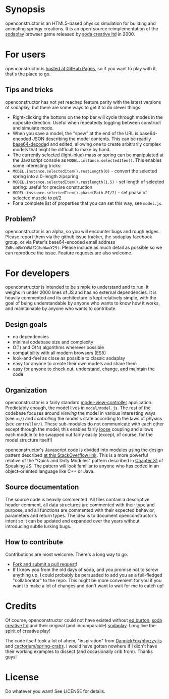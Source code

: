 # Synopsis
openconstructor is an HTML5-based physics simulation for building and animating springy creations.  It is an open-source reimplementation of the [sodaplay](https://web-beta.archive.org/web/20050213021801/http://www.sodaplay.com:80/index.htm) browser game released by [soda creative ltd](http://soda.co.uk/) in 2000.

# For users
openconstructor is [hosted at GitHub Pages](https://peterfidelman.github.io/constructor), so if you want to play with it, that's the place to go.
## Tips and tricks
openconstructor has not yet reached feature parity with the latest versions of sodaplay, but there are some ways to get it to do clever things.

- Right-clicking the bottons on the top bar will cycle through modes in the opposite direction.  Useful when repeatedly toggling between construct and simulate mode.
- When you save a model, the "spew" at the end of the URL is base64-encoded JSON describing the model contents.  This can be readily [base64-decode](http://www.url-encode-decode.com/base64-encode-decode/)d and edited, allowing one to create arbitrarily complex models that might be difficult to make by hand.
- The currently selected (light-blue) mass or spring can be manipulated at the Javascript console as `MODEL.instance.selectedItem()`.  This enables some interesting tricks:
 - `MODEL.instance.selectedItem().restLength(0)` - convert the selected spring into a 0-length zipspring
 - `MODEL.instance.selectedItem().restlength(1.5)` - set length of selected spring: useful for precise construction
 - `MODEL.instance.selectedItem().phase(Math.PI/2)` - set phase of selected muscle to pi/2
 - For a complete list of properties that you can set this way, see `model.js`.
 
## Problem?
openconstructor is an alpha, so you will encounter bugs and rough edges.  Please report them via the github issue tracker, the sodaplay facebook group, or via Peter's base64-encoded email address `ZWRsaW5mYW5AZ21haWwuY29t`.  Please include as much detail as possible so we can reproduce the issue.  Feature requests are also welcome.

# For developers
openconstructor is intended to be simple to understand and to run.  It weighs in under 2000 lines of JS and has no external dependencies.  It is heavily commented and its architecture is kept relatively simple, with the goal of being understandable by anyone who wants to know how it works, and maintainable by anyone who wants to contribute.
## Design goals
- no dependencies
- minimal codebase size and complexity
- O(1) and O(N) algorithms wherever possible
- compatibility with all modern browsers (ES5)
- look-and-feel as close as possible to classic sodaplay
- easy for anyone to create their own models and share them
- easy for anyone to check out, understand, change, and maintain the code

## Organization
openconstructor is a fairly standard [model-view-controller](https://en.wikipedia.org/wiki/Model%E2%80%93view%E2%80%93controller) application.  Predictably enough, the model lives in `model/model.js`.  The rest of the codebase focuses around *viewing* the model in various interesting ways (see `ui/`) and *controlling* the model's state according to the laws of physics (see `controller/`).  These sub-modules do not communicate with each other except through the model; this enables fairly [loose](https://en.wikipedia.org/wiki/Loose_coupling) coupling and allows each module to be swapped out fairly easily (except, of course, for the model structure itself!)

openconstructor's Javascript code is divided into modules using the design pattern described [at this StackOverflow link](http://stackoverflow.com/a/6077087).  This is a more powerful relative of the "Quick and Dirty Modules" pattern described in [Chapter 31](http://speakingjs.com/es5/ch31.html) of Speaking JS.  The pattern will look familiar to anyone who has coded in an object-oriented language like C++ or Java.

## Source documentation
The source code is heavily commented.  All files contain a descriptive header comment, all data structures are commented with their type and purpose, and all functions are commented with their expected behavior, parameters and return types.  The idea is to document openconstructor's intent so it can be updated and expanded over the years without introducing subtle lurking bugs.

## How to contribute
Contributions are most welcome.  There's a long way to go.
* [Fork and submit a pull request](http://blog.scottlowe.org/2015/01/27/using-fork-branch-git-workflow/)!
* If I know you from the old days of soda, and you promise not to screw anything up, I could probably be persuaded to add you as a full-fledged "collaborator" to the repo.  This might be more convenient for you if you want to make a lot of changes and don't want to wait for me to catch up!

# Credits
Of course, openconstructor could not have existed without [ed burton](http://web.archive.org/web/20100429234043/http://www.acmi.net.au/soda.htm), [soda creative ltd](http://soda.co.uk/) and their original (and incomparable) [sodaplay](https://web-beta.archive.org/web/20050213021801/http://www.sodaplay.com:80/index.htm).  Long live the spirit of creative play!

The code itself took a lot of ahem, "inspiration" from [DannickFox/phyzzy-js](https://github.com/DannickFox/phyzzy-js) and [cactorium/spring-crabs](https://github.com/cactorium/spring-crabs).  I would have gotten nowhere if I didn't have their working examples to dissect (and occasionally crib from).  Thanks guys!

# License
Do whatever you want!  See LICENSE for details.
